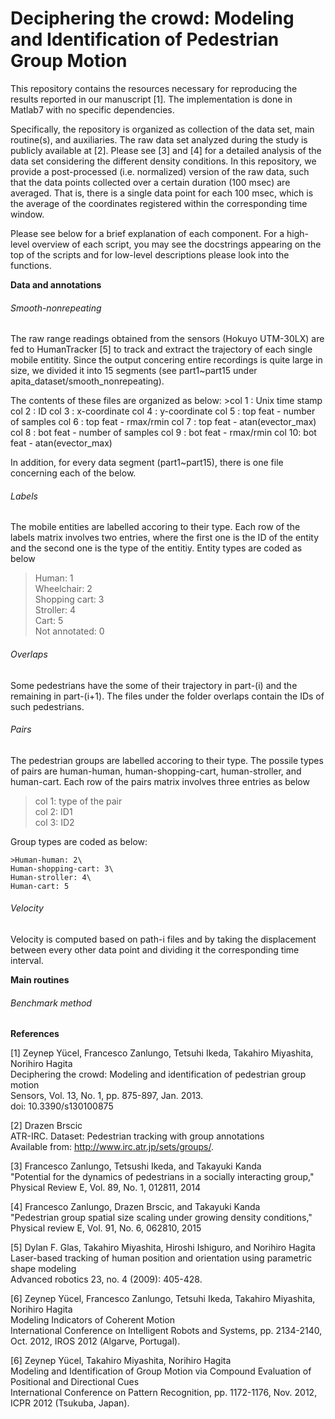 # Deciphering the crowd: Modeling and Identification of Pedestrian Group Motion

This repository contains the resources necessary for reproducing the results reported in our manuscript [1]. The implementation is done in Matlab7 with no specific dependencies.

Specifically, the repository is organized as collection of the data set, main routine(s), and auxiliaries. The raw data set analyzed during the study is publicly available at [2]. Please see [3] and [4] for a detailed analysis of the data set considering the different density conditions. In this repository, we provide a post-processed (i.e. normalized) version of the raw data, such that the data points collected over a certain duration (100 msec) are averaged. That is, there is a single data point for each 100 msec, which is the average of the coordinates registered within the corresponding time window.

Please see below for a brief explanation of each component. For a high-level overview of each script, you may see the docstrings appearing on the top of the  scripts and for low-level descriptions please look into the functions.

**Data and annotations**

###### Smooth-nonrepeating
The raw range readings obtained from the sensors (Hokuyo UTM-30LX) are fed to HumanTracker [5] to track and extract the trajectory of each single mobile entitity. Since the output concering entire recordings is quite large in size, we divided it into 15 segments (see part1~part15 under apita_dataset/smooth_nonrepeating). 

The contents of these files are organized as below:
    >col 1 : Unix time stamp
    col 2 : ID
    col 3 : x-coordinate
    col 4 : y-coordinate
    col 5 : top feat - number of samples
    col 6 : top feat - rmax/rmin
    col 7 : top feat - atan(evector_max)
    col 8 : bot feat - number of samples
    col 9 : bot feat - rmax/rmin
    col 10: bot feat - atan(evector_max)
    
 In addition, for every data segment (part1~part15), there is one file concerning each of the below.

###### Labels

The mobile entities are labelled accoring to their type. Each row of the labels matrix involves two entries, where the first one is the ID of the entity and the second one is the type of the entitiy. Entity types are coded as below
>Human: 1\
  Wheelchair: 2\
  Shopping cart: 3\
  Stroller: 4\
  Cart: 5\
  Not annotated: 0

###### Overlaps
Some pedestrians have the some of their trajectory in part-(i) and the remaining in part-(i+1). The files under the folder overlaps contain the IDs of such pedestrians.

###### Pairs
The pedestrian groups are labelled accoring to their type. The possile types of pairs are human-human,  human-shopping-cart,   human-stroller, and  human-cart. Each row of the pairs matrix involves three entries as below
  >col 1: type of the pair\
  col 2: ID1\
  col 3: ID2
  
Group types are coded as below:

    >Human-human: 2\
    Human-shopping-cart: 3\
    Human-stroller: 4\
    Human-cart: 5


###### Velocity
Velocity is computed based on path-i files and by taking the displacement between every other data point and dividing it the corresponding time interval.



**Main routines**

###### Benchmark method

**References**

[1] Zeynep Yücel, Francesco Zanlungo, Tetsuhi Ikeda, Takahiro Miyashita, Norihiro Hagita\
Deciphering the crowd: Modeling and identification of pedestrian group motion\
Sensors, Vol. 13, No. 1, pp. 875-897, Jan. 2013.\
doi: 10.3390/s130100875

[2] Drazen Brscic\
ATR-IRC. Dataset: Pedestrian tracking with group annotations\
Available from: http://www.irc.atr.jp/sets/groups/. 

[3] Francesco Zanlungo, Tetsushi Ikeda, and Takayuki Kanda \
"Potential for the dynamics of pedestrians in a socially interacting group," \
Physical Review E, Vol. 89, No. 1, 012811, 2014

[4] Francesco Zanlungo, Drazen Brscic, and Takayuki Kanda \
"Pedestrian group spatial size scaling under growing density conditions," \
Physical review E, Vol. 91, No. 6, 062810, 2015 

[5] Dylan F. Glas, Takahiro Miyashita, Hiroshi Ishiguro, and Norihiro Hagita\
Laser-based tracking of human position and orientation using parametric shape modeling\
Advanced robotics 23, no. 4 (2009): 405-428.

[6] Zeynep Yücel, Francesco Zanlungo, Tetsuhi Ikeda, Takahiro Miyashita, Norihiro Hagita\
Modeling Indicators of Coherent Motion\
International Conference on Intelligent Robots and Systems, pp. 2134-2140, Oct. 2012, IROS 2012 (Algarve, Portugal).

[6] Zeynep Yücel, Takahiro Miyashita, Norihiro Hagita\
Modeling and Identification of Group Motion via Compound Evaluation of Positional and Directional Cues\
International Conference on Pattern Recognition, pp. 1172-1176, Nov. 2012, ICPR 2012 (Tsukuba, Japan).
